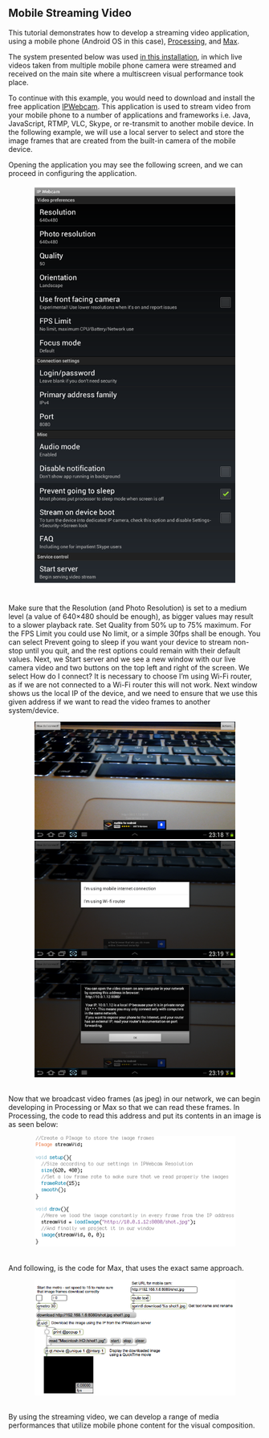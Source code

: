 ## Mobile Streaming Video

This tutorial demonstrates how to develop a streaming video application, using a mobile phone (Android OS in this case), 	[Processing](https://processing.org), and [Max](https://cycling74.com).

The system presented below was used [in this installation](https://soniconlab.com/portfolio-item/this-citys-centre), in which live videos taken from multiple mobile phone camera were streamed and received on the main site where a multiscreen visual performance took place.

To continue with this example, you would need to download and install the free application [IPWebcam](https://play.google.com/store/apps/details?id=com.pas.webcam&hl=en). This application is used to stream video from your mobile phone to a number of applications and frameworks i.e. Java, JavaScript, RTMP, VLC, Skype, or re-transmit to another mobile device. In the following example, we will use a local server to select and store the image frames that are created from the built-in camera of the mobile device.

Opening the application you may see the following screen, and we can proceed in configuring the application.

<center><img src="assets/IPWebcam1.png" width="400"/></center>
&nbsp;

Make sure that the Resolution (and Photo Resolution) is set to a medium level (a value of 640×480 should be enough), as bigger values may result to a slower playback rate. Set Quality from 50% up to 75% maximum. For the FPS Limit you could use No limit, or a simple 30fps shall be enough. You can select Prevent going to sleep if you want your device to stream non-stop until you quit, and the rest options could remain with their default values. Next, we Start server and we see a new window with our live camera video and two buttons on the top left and right of the screen. We select How do I connect? It is necessary to choose I’m using Wi-Fi router, as if we are not connected to a Wi-Fi router this will not work. Next window shows us the local IP of the device, and we need to ensure that we use this given address if we want to read the video frames to another system/device.

<center><img src="assets/IPWebcam2.png" width="400"/></center>
<center><img src="assets/IPWebcam3.png" width="400"/></center>
<center><img src="assets/IPWebcam4.png" width="400"/></center>
&nbsp;

Now that we broadcast video frames (as jpeg) in our network, we can begin developing in Processing or Max so that we can read these frames. In Processing, the code to read this address and put its contents in an image is as seen below:

<center><img src="assets/processingMobile.png" width="400"/></center>
&nbsp;

And following, is the code for Max, that uses the exact same approach.

<center><img src="assets/ipwebcamMax.png" width="400"/></center>
&nbsp;

By using the streaming video, we can develop a range of media performances that utilize mobile phone content for the visual composition.
